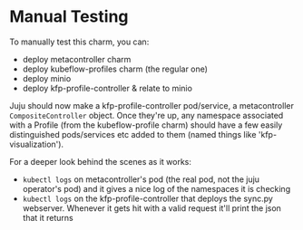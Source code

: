 # Manual Testing

To manually test this charm, you can:

* deploy metacontroller charm
* deploy kubeflow-profiles charm (the regular one)
* deploy minio
* deploy kfp-profile-controller & relate to minio

Juju should now make a kfp-profile-controller pod/service, a metacontroller `CompositeController` object.  Once they're up, any namespace associated with a Profile (from the kubeflow-profile charm) should have a few easily distinguished pods/services etc added to them (named things like 'kfp-visualization').

For a deeper look behind the scenes as it works:

* `kubectl logs` on metacontroller's pod (the real pod, not the juju operator's pod) and it gives a nice log of the namespaces it is checking
* `kubectl logs` on the kfp-profile-controller that deploys the sync.py webserver. Whenever it gets hit with a valid request it'll print the json that it returns
